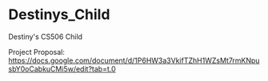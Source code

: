 # Destinys_Child
Destiny's CS506 Child


Project Proposal: https://docs.google.com/document/d/1P6HW3a3VkifTZhH1WZsMt7rmKNpusbY0oCabkuCMi5w/edit?tab=t.0
